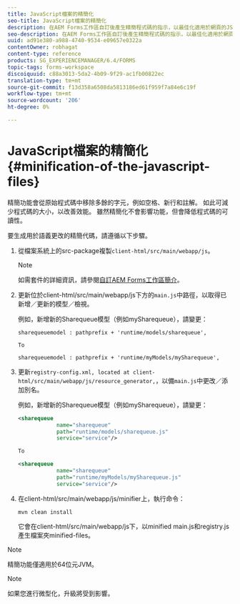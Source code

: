 ```yaml
---
title: JavaScript檔案的精簡化
seo-title: JavaScript檔案的精簡化
description: 在AEM Forms工作區自訂後產生精簡程式碼的指示，以最佳化適用於網頁的JS檔案。
seo-description: 在AEM Forms工作區自訂後產生精簡程式碼的指示，以最佳化適用於網頁的JS檔案。
uuid: ad91e380-a988-4740-9534-e09657e0322a
contentOwner: robhagat
content-type: reference
products: SG_EXPERIENCEMANAGER/6.4/FORMS
topic-tags: forms-workspace
discoiquuid: c88a3013-5da2-4b09-9f29-ac1fb00822ec
translation-type: tm+mt
source-git-commit: f13d358a6508da5813186ed61f959f7a84e6c19f
workflow-type: tm+mt
source-wordcount: '206'
ht-degree: 0%

---
```



# JavaScript檔案的精簡化{#minification-of-the-javascript-files}

精簡功能會從原始程式碼中移除多餘的字元，例如空格、新行和註解。 如此可減少程式碼的大小，以改善效能。 雖然精簡化不會影響功能，但會降低程式碼的可讀性。

要生成用於語義更改的精簡代碼，請遵循以下步驟。

1. 從檔案系統上的src-package複製`client-html/src/main/webapp/js`。

   >[!NOTE]
   >
   >如需套件的詳細資訊，請參閱[自訂AEM Forms工作區簡介](/help/forms/using/introduction-customizing-html-workspace.md)。

1. 更新位於client-html/src/main/webapp/js下方的`main.js`中路徑，以取得已新增／更新的模型／檢視。

   例如，新增新的Sharequeue模型（例如mySharequeue），請變更：

   ```
   sharequeuemodel : pathprefix + 'runtime/models/sharequeue',
   
   To
   
   sharequeuemodel : pathprefix + 'runtime/myModels/mySharequeue',
   ```

1. 更新`registry-config.xml, located at client-html/src/main/webapp/js/resource_generator,`，以備`main.js`中更改／添加別名。

   例如，新增新的Sharequeue模型（例如mySharequeue），請變更：

   ```xml
   <sharequeue
               name="sharequeue"
               path="runtime/models/sharequeue.js"
               service="service"/>
   
   To
   
   <sharequeue
               name="sharequeue"
               path="runtime/myModels/mySharequeue.js"
               service="service"/>
   ```

1. 在client-html/src/main/webapp/js/minifier上，執行命令：

   ```shell
   mvn clean install
   ```

   它會在client-html/src/main/webapp/js下，以minified main.js和registry.js產生檔案夾minified-files。

>[!NOTE]
>
>精簡功能僅適用於64位元JVM。

>[!NOTE]
>
>如果您進行微型化，升級將受到影響。

